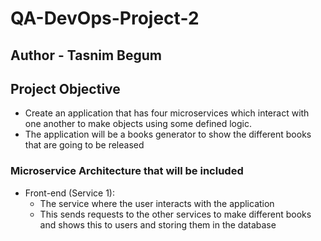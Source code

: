 # QA-DevOps-Project-2
## Author - Tasnim Begum
## Project Objective
- Create an application that has four microservices which interact with one another to make objects using some defined logic.
- The application will be a books generator to show the different books that are going to be released

### Microservice Architecture that will be included
- Front-end (Service 1):
	- The service where the user interacts with the application
	- This sends requests to the other services to make different books and shows this to users and     storing them in the database




